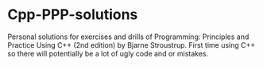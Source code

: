# Cpp-PPP-solutions
Personal solutions for exercises and drills of Programming: Principles and Practice Using C++ (2nd edition) by Bjarne Stroustrup.
First time using C++ so there will potentially be a lot of ugly code and or mistakes.
